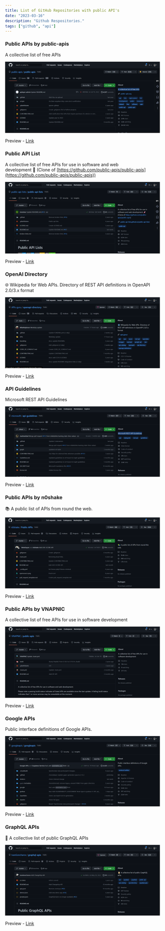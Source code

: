 ```yaml
---
title: List of GitHub Repositories with public API's
date: "2023-03-16"
description: "Github Respositories."
tags: ["github", "api"]
---
```


### Public APIs by public-apis

A collective list of free APIs

![image-preview](./img1.png)

Preview - [Link](https://github.com/public-apis/public-apis)

### Public API List

A collective list of free APIs for use in software and web development 🚀 (Clone of [https://github.com/public-apis/public-apis](https://github.com/public-apis/public-apis))

![image-preview](./img2.png)

Preview - [Link](https://github.com/public-api-lists/public-api-lists)

### OpenAI Directory

🌐 Wikipedia for Web APIs. Directory of REST API definitions in OpenAPI 2.0/3.x format

![image-preview](./img3.png)

Preview - [Link](https://github.com/apis-guru/openapi-directory)

### API Guidelines

Microsoft REST API Guidelines

![image-preview](./img4.png)

Preview - [Link](https://github.com/microsoft/api-guidelines)

### Public APIs by n0shake

📚 A public list of APIs from round the web.

![image-preview](./img5.png)

Preview - [Link](https://github.com/n0shake/public-apis)

### Public APIs by VNAPNIC

A collective list of free APIs for use in software development

![image-preview](./img6.png)

Preview - [Link](https://github.com/VNAPNIC/public-apis)

### Google APIs

Public interface definitions of Google APIs.

![image-preview](./img7.png)

Preview - [Link](https://github.com/googleapis/googleapis)

### GraphQL APIs

📜 A collective list of public GraphQL APIs

![image-preview](./img8.png)

Preview - [Link](https://github.com/IvanGoncharov/graphql-apis)

